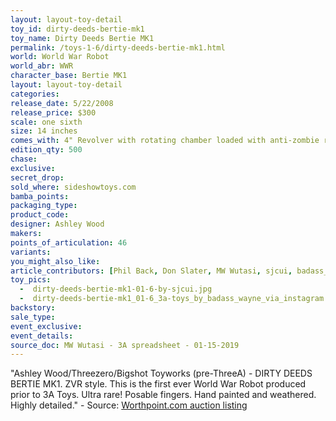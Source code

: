 ```yaml
---
layout: layout-toy-detail 
toy_id: dirty-deeds-bertie-mk1
toy_name: Dirty Deeds Bertie MK1
permalink: /toys-1-6/dirty-deeds-bertie-mk1.html
world: World War Robot
world_abr: WWR
character_base: Bertie MK1
layout: layout-toy-detail
categories: 
release_date: 5/22/2008
release_price: $300 
scale: one sixth
size: 14 inches
comes_with: 4" Revolver with rotating chamber loaded with anti-zombie rounds, 2x fragmented grenade, gun and grenade holsters, combat utility belt with functioning pouches, metal support rod and round display base.
edition_qty: 500
chase: 
exclusive: 
secret_drop: 
sold_where: sideshowtoys.com
bamba_points: 
packaging_type: 
product_code:
designer: Ashley Wood
makers: 
points_of_articulation: 46
variants: 
you_might_also_like: 
article_contributors: [Phil Back, Don Slater, MW Wutasi, sjcui, badass_wayne]
toy_pics: 
  -  dirty-deeds-bertie-mk1-01-6-by-sjcui.jpg
  -  dirty-deeds-bertie-mk1_01-6_3a-toys_by_badass_wayne_via_instagram.jpg
backstory: 
sale_type: 
event_exclusive: 
event_details: 
source_doc: MW Wutasi - 3A spreadsheet - 01-15-2019
---
```

"Ashley Wood/Threezero/Bigshot Toyworks (pre-ThreeA) - DIRTY DEEDS BERTIE MK1. ZVR style. This is the first ever World War Robot produced prior to 3A Toys. Ultra rare! 
Posable fingers. Hand painted and weathered. Highly detailed." - Source: <a href="https://www.worthpoint.com/worthopedia/wwr-6-dirty-deeds-bertie-mk1-ashley-1884108807" target="_blank">Worthpoint.com auction listing</a>
